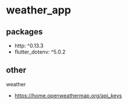# weather_app

## packages
- http: ^0.13.3
- flutter_dotenv: ^5.0.2
 
## other
weather
- https://home.openweathermap.org/api_keys
